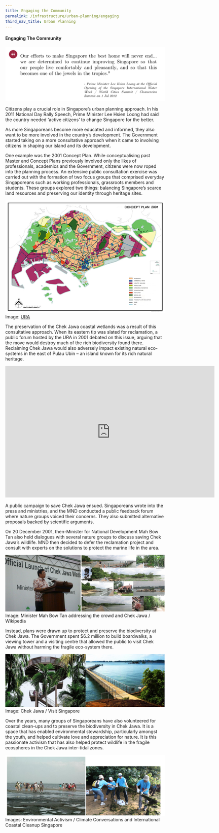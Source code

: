 ```yaml
---
title: Engaging the Community
permalink: /infrastructure/urban-planning/engaging
third_nav_title: Urban Planning
---
```

#### Engaging The Community

![Alt text for image on Isomer site](/images/infrastructure/urban-planning/up-14.png)

Citizens play a crucial role in Singapore’s urban planning approach. In his 2011 National Day Rally Speech, Prime Minister Lee Hsien Loong had said the country needed ‘active citizens’ to change Singapore for the better.

As more Singaporeans become more educated and informed, they also want to be more involved in the country’s development. The Government started taking on a more consultative approach when it came to involving citizens in shaping our island and its development.

One example was the 2001 Concept Plan. While conceptualising past Master and Concept Plans previously involved only the likes of professionals, academics and the Government, citizens were now roped into the planning process. An extensive public consultation exercise was carried out with the formation of two focus groups that comprised everyday Singaporeans such as working professionals, grassroots members and students. These groups explored two things: balancing Singapore’s scarce land resources and preserving our identity through heritage sites.


![Alt text for image on Isomer site](/images/2001conceptplan.jpeg)
Image: [URA](https://www.ura.gov.sg/Corporate/Planning/Long-Term-Plans/Past-Long-Term-Plans)

The preservation of the Chek Jawa coastal wetlands was a result of this consultative approach. When its eastern tip was slated for reclamation, a public forum hosted by the URA in 2001 debated on this issue, arguing that the move would destroy much of the rich biodiversity found there. Reclaiming Chek Jawa would also adversely impact existing natural eco-systems in the east of Pulau Ubin – an island known for its rich natural heritage.

<iframe width="660" height="415" src="https://www.youtube.com/embed/NvhntoAcsJc" title="YouTube video player" frameborder="0" allow="accelerometer; autoplay; clipboard-write; encrypted-media; gyroscope; picture-in-picture" allowfullscreen></iframe>

A public campaign to save Chek Jawa ensued. Singaporeans wrote into the press and ministries, and the MND conducted a public feedback forum where nature groups voiced their concerns. They also submitted alternative proposals backed by scientific arguments.

On 20 December 2001, then-Minister for National Development Mah Bow Tan also held dialogues with several nature groups to discuss saving Chek Jawa’s wildlife. MND then decided to defer the reclamation project and consult with experts on the solutions to protect the marine life in the area.

![Alt text for image on Isomer site](/images/infrastructure/urban-planning/up-16.png)Image: Minister Mah Bow Tan addressing the crowd and Chek Jawa / Wikipedia

Instead, plans were drawn up to protect and preserve the biodiversity at Chek Jawa. The Government spent $6.2 million to build boardwalks, a viewing tower and a visiting centre that allowed the public to visit Chek Jawa without harming the fragile eco-system there.

![Alt text for image on Isomer site](/images/infrastructure/urban-planning/up-25.png)Image: Chek Jawa / Visit Singapore

Over the years, many groups of Singaporeans have also volunteered for coastal clean-ups and to preserve the biodiversity in Chek Jawa. It is a space that has enabled environmental stewardship, particularly amongst the youth, and helped cultivate love and appreciation for nature. It is this passionate activism that has also helped protect wildlife in the fragile ecospheres in the Chek Jawa inter-tidal zones.

![Alt text for image on Isomer site](/images/infrastructure/urban-planning/up-17.png)Images: Environmental Activism / Climate Conversations and International Coastal Cleanup Singapore
